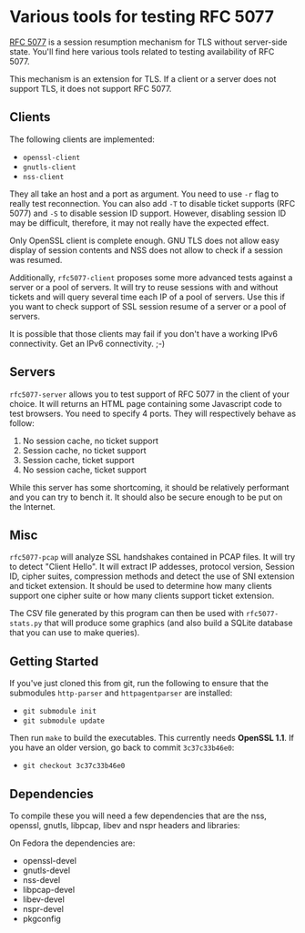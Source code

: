 Various tools for testing RFC 5077
==================================

[RFC 5077](http://tools.ietf.org/html/rfc5077) is a session resumption
mechanism for TLS without server-side state. You'll find here various
tools related to testing availability of RFC 5077.

This mechanism is an extension for TLS. If a client or a server does
not support TLS, it does not support RFC 5077.

Clients
-------

The following clients are implemented:

 - `openssl-client`
 - `gnutls-client`
 - `nss-client`

They all take an host and a port as argument. You need to use `-r`
flag to really test reconnection. You can also add `-T` to disable
ticket supports (RFC 5077) and `-S` to disable session ID
support. However, disabling session ID may be difficult, therefore, it
may not really have the expected effect.

Only OpenSSL client is complete enough. GNU TLS does not allow easy
display of session contents and NSS does not allow to check if a
session was resumed.

Additionally, `rfc5077-client` proposes some more advanced tests
against a server or a pool of servers. It will try to reuse sessions
with and without tickets and will query several time each IP of a pool
of servers. Use this if you want to check support of SSL session
resume of a server or a pool of servers.

It is possible that those clients may fail if you don't have a working
IPv6 connectivity. Get an IPv6 connectivity. ;-)

Servers
-------

`rfc5077-server` allows you to test support of RFC 5077 in the client
of your choice. It will returns an HTML page containing some
Javascript code to test browsers. You need to specify 4 ports. They
will respectively behave as follow:

 1. No session cache, no ticket support
 2. Session cache, no ticket support
 3. Session cache, ticket support
 4. No session cache, ticket support

While this server has some shortcoming, it should be relatively
performant and you can try to bench it. It should also be secure
enough to be put on the Internet.

Misc
----

`rfc5077-pcap` will analyze SSL handshakes contained in PCAP files. It
will try to detect "Client Hello". It will extract IP addesses,
protocol version, Session ID, cipher suites, compression methods and
detect the use of SNI extension and ticket extension. It should be
used to determine how many clients support one cipher suite or how
many clients support ticket extension.

The CSV file generated by this program can then be used with
`rfc5077-stats.py` that will produce some graphics (and also build a
SQLite database that you can use to make queries).

Getting Started
---------------

If you've just cloned this from git, run the following to ensure that
the submodules `http-parser` and `httpagentparser` are installed:

- `git submodule init`
- `git submodule update`

Then run `make` to build the executables. This currently needs **OpenSSL 1.1**.
If you have an older version, go back to commit `3c37c33b46e0`:

- `git checkout 3c37c33b46e0`

Dependencies
------------

To compile these you will need a few dependencies that are the nss,
openssl, gnutls, libpcap, libev and nspr headers and libraries:

On Fedora the dependencies are:
 * openssl-devel
 * gnutls-devel
 * nss-devel
 * libpcap-devel
 * libev-devel
 * nspr-devel
 * pkgconfig

